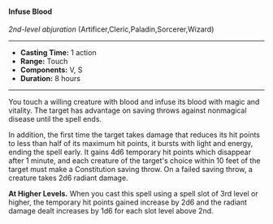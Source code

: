 #### Infuse Blood
*2nd-level abjuration* (Artificer,Cleric,Paladin,Sorcerer,Wizard)
___
- **Casting Time:** 1 action
- **Range:** Touch
- **Components:** V, S
- **Duration:** 8 hours
---
You touch a willing creature with blood and infuse its blood with magic and vitality. The target has advantage on saving throws against nonmagical disease until the spell ends.

In addition, the first time the target takes damage that reduces its hit points to less than half of its maximum hit points, it bursts with light and energy, ending the spell early. It gains 4d6 temporary hit points which disappear after 1 minute, and each creature of the target's choice within 10 feet of the target must make a Constitution saving throw. On a failed saving throw, a creature takes 2d6 radiant damage.

**At Higher Levels.** When you cast this spell using a spell slot of 3rd level or higher, the temporary hit points gained increase by 2d6 and the radiant damage dealt increases by 1d6 for each slot level above 2nd.
